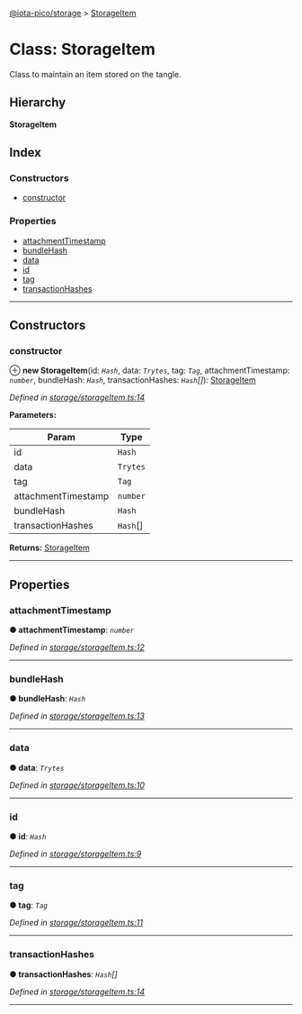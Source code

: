 [@iota-pico/storage](../README.md) > [StorageItem](../classes/storageitem.md)

# Class: StorageItem

Class to maintain an item stored on the tangle.

## Hierarchy

**StorageItem**

## Index

### Constructors

* [constructor](storageitem.md#constructor)

### Properties

* [attachmentTimestamp](storageitem.md#attachmenttimestamp)
* [bundleHash](storageitem.md#bundlehash)
* [data](storageitem.md#data)
* [id](storageitem.md#id)
* [tag](storageitem.md#tag)
* [transactionHashes](storageitem.md#transactionhashes)

---

## Constructors

<a id="constructor"></a>

###  constructor

⊕ **new StorageItem**(id: *`Hash`*, data: *`Trytes`*, tag: *`Tag`*, attachmentTimestamp: *`number`*, bundleHash: *`Hash`*, transactionHashes: *`Hash`[]*): [StorageItem](storageitem.md)

*Defined in [storage/storageItem.ts:14](https://github.com/iota-pico/storage/blob/d99de76/src/storage/storageItem.ts#L14)*

**Parameters:**

| Param | Type |
| ------ | ------ |
| id | `Hash` |
| data | `Trytes` |
| tag | `Tag` |
| attachmentTimestamp | `number` |
| bundleHash | `Hash` |
| transactionHashes | `Hash`[] |

**Returns:** [StorageItem](storageitem.md)

___

## Properties

<a id="attachmenttimestamp"></a>

###  attachmentTimestamp

**● attachmentTimestamp**: *`number`*

*Defined in [storage/storageItem.ts:12](https://github.com/iota-pico/storage/blob/d99de76/src/storage/storageItem.ts#L12)*

___
<a id="bundlehash"></a>

###  bundleHash

**● bundleHash**: *`Hash`*

*Defined in [storage/storageItem.ts:13](https://github.com/iota-pico/storage/blob/d99de76/src/storage/storageItem.ts#L13)*

___
<a id="data"></a>

###  data

**● data**: *`Trytes`*

*Defined in [storage/storageItem.ts:10](https://github.com/iota-pico/storage/blob/d99de76/src/storage/storageItem.ts#L10)*

___
<a id="id"></a>

###  id

**● id**: *`Hash`*

*Defined in [storage/storageItem.ts:9](https://github.com/iota-pico/storage/blob/d99de76/src/storage/storageItem.ts#L9)*

___
<a id="tag"></a>

###  tag

**● tag**: *`Tag`*

*Defined in [storage/storageItem.ts:11](https://github.com/iota-pico/storage/blob/d99de76/src/storage/storageItem.ts#L11)*

___
<a id="transactionhashes"></a>

###  transactionHashes

**● transactionHashes**: *`Hash`[]*

*Defined in [storage/storageItem.ts:14](https://github.com/iota-pico/storage/blob/d99de76/src/storage/storageItem.ts#L14)*

___


